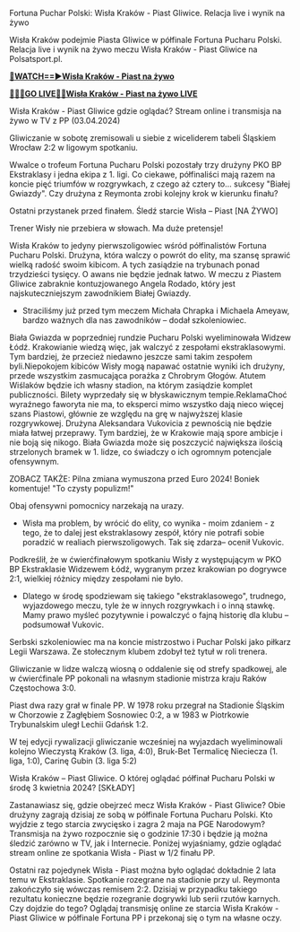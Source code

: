 Fortuna Puchar Polski: Wisła Kraków - Piast Gliwice. Relacja live i wynik na żywo

Wisła Kraków podejmie Piasta Gliwice w półfinale Fortuna Pucharu Polski. Relacja live i wynik na żywo meczu Wisła Kraków - Piast Gliwice na Polsatsport.pl.

**<a href="https://dazntv24.live/Soccer/">🔴WATCH==►Wisła Kraków - Piast na żywo</a>**

**<a href="https://dazntv24.live/Soccer/">🌟✅🔰GO LIVE🔴✅Wisła Kraków - Piast na żywo LIVE</a>**

Wisła Kraków - Piast Gliwice gdzie oglądać? Stream online i transmisja na żywo w TV z PP (03.04.2024)
 
Gliwiczanie w sobotę zremisowali u siebie z wiceliderem tabeli Śląskiem Wrocław 2:2 w ligowym spotkaniu.
 
 Wwalce o trofeum Fortuna Pucharu Polski pozostały trzy drużyny PKO BP Ekstraklasy i jedna ekipa z 1. ligi. Co ciekawe, półfinaliści mają razem na koncie pięć triumfów w rozgrywkach, z czego aż cztery to... sukcesy "Białej Gwiazdy". Czy drużyna z Reymonta zrobi kolejny krok w kierunku finału?
 
Ostatni przystanek przed finałem. Śledź starcie Wisła – Piast [NA ŻYWO]

Trener Wisły nie przebiera w słowach. Ma duże pretensje!

Wisła Kraków to jedyny pierwszoligowiec wśród półfinalistów Fortuna Pucharu Polski. Drużyna, która walczy o powrót do elity, ma szansę sprawić wielką radość swoim kibicom. A tych zasiądzie na trybunach ponad trzydzieści tysięcy. O awans nie będzie jednak łatwo. W meczu z Piastem Gliwice zabraknie kontuzjowanego Angela Rodado, który jest najskuteczniejszym zawodnikiem Białej Gwiazdy.

- Straciliśmy już przed tym meczem Michała Chrapka i Michaela Ameyaw, bardzo ważnych dla nas zawodników – dodał szkoleniowiec.
 
 Biała Gwiazda w poprzedniej rundzie Pucharu Polski wyeliminowała Widzew Łódź. Krakowianie wiedzą więc, jak walczyć z zespołami ekstraklasowymi. Tym bardziej, że przecież niedawno jeszcze sami takim zespołem byli.Niepokojem kibiców Wisły mogą napawać ostatnie wyniki ich drużyny, przede wszystkim zasmucająca porażka z Chrobrym Głogów. Atutem Wiślaków będzie ich własny stadion, na którym zasiądzie komplet publiczności. Bilety wyprzedały się w błyskawicznym tempie.ReklamaChoć wyraźnego faworyta nie ma, to eksperci mimo wszystko dają nieco więcej szans Piastowi, głównie ze względu na grę w najwyższej klasie rozgrywkowej. Drużyna Aleksandara Vukovicia z pewnością nie będzie miała łatwej przeprawy. Tym bardziej, że w Krakowie mają spore ambicje i nie boją się nikogo. Biała Gwiazda może się poszczycić największa ilością strzelonych bramek w 1. lidze, co świadczy o ich ogromnym potencjale ofensywnym. 

ZOBACZ TAKŻE: Pilna zmiana wymuszona przed Euro 2024! Boniek komentuje! "To czysty populizm!"
 
Obaj ofensywni pomocnicy narzekają na urazy.
 
- Wisła ma problem, by wrócić do elity, co wynika - moim zdaniem - z tego, że to dalej jest ekstraklasowy zespół, który nie potrafi sobie poradzić w realiach pierwszoligowych. Tak się zdarza– ocenił Vukovic.
 
Podkreślił, że w ćwierćfinałowym spotkaniu Wisły z występującym w PKO BP Ekstraklasie Widzewem Łódź, wygranym przez krakowian po dogrywce 2:1, wielkiej różnicy między zespołami nie było.
 
- Dlatego w środę spodziewam się takiego "ekstraklasowego", trudnego, wyjazdowego meczu, tyle że w innych rozgrywkach i o inną stawkę. Mamy prawo myśleć pozytywnie i powalczyć o fajną historię dla klubu – podsumował Vukovic.
 
Serbski szkoleniowiec ma na koncie mistrzostwo i Puchar Polski jako piłkarz Legii Warszawa. Ze stołecznym klubem zdobył też tytuł w roli trenera.
 
Gliwiczanie w lidze walczą wiosną o oddalenie się od strefy spadkowej, ale w ćwierćfinale PP pokonali na własnym stadionie mistrza kraju Raków Częstochowa 3:0.
 
Piast dwa razy grał w finale PP. W 1978 roku przegrał na Stadionie Śląskim w Chorzowie z Zagłębiem Sosnowiec 0:2, a w 1983 w Piotrkowie Trybunalskim uległ Lechii Gdańsk 1:2.
 
W tej edycji rywalizacji gliwiczanie wcześniej na wyjazdach wyeliminowali kolejno Wieczystą Kraków (3. liga, 4:0), Bruk-Bet Termalicę Nieciecza (1. liga, 1:0), Carinę Gubin (3. liga 5:2)

Wisła Kraków – Piast Gliwice. O której oglądać półfinał Pucharu Polski w środę 3 kwietnia 2024? [SKŁADY]

Zastanawiasz się, gdzie obejrzeć mecz Wisła Kraków - Piast Gliwice? Obie drużyny zagrają dzisiaj ze sobą w półfinale Fortuna Pucharu Polski. Kto wyjdzie z tego starcia zwycięsko i zagra 2 maja na PGE Narodowym? Transmisja na żywo rozpocznie się o godzinie 17:30 i będzie ją można śledzić zarówno w TV, jak i Internecie. Poniżej wyjaśniamy, gdzie oglądać stream online ze spotkania Wisła - Piast w 1/2 finału PP.

Ostatni raz pojedynek Wisła - Piast można było oglądać dokładnie 2 lata temu w Ekstraklasie. Spotkanie rozegrane na stadionie przy ul. Reymonta zakończyło się wówczas remisem 2:2. Dzisiaj w przypadku takiego rezultatu konieczne będzie rozegranie dogrywki lub serii rzutów karnych. Czy dojdzie do tego? Oglądaj transmisję online ze starcia Wisła Kraków - Piast Gliwice w półfinale Fortuna PP i przekonaj się o tym na własne oczy.
